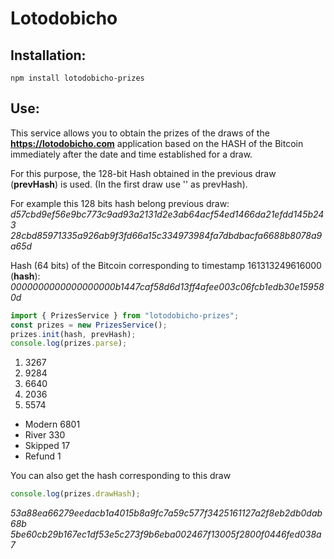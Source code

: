 # **Lotodobicho**

## Installation:

    npm install lotodobicho-prizes

## Use:

This service allows you to obtain the prizes of the draws of the **https://lotodobicho.com** application based on the HASH of the Bitcoin immediately after the date and time established for a draw.

For this purpose, the 128-bit Hash obtained in the previous draw (**prevHash**) is used. (In the first draw use '' as prevHash).

For example this 128 bits hash belong previous draw:
_d57cbd9ef56e9bc773c9ad93a2131d2e3ab64acf54ed1466da21efdd145b243_ \
_28cbd85971335a926ab9f3fd66a15c334973984fa7dbdbacfa6688b8078a9a65d_

Hash (64 bits) of the Bitcoin corresponding to timestamp 161313249616000 (**hash**):
_0000000000000000000b1447caf58d6d13ff4afee003c06fcb1edb30e159580d_

```js
import { PrizesService } from "lotodobicho-prizes";
const prizes = new PrizesService();
prizes.init(hash, prevHash);
console.log(prizes.parse);
```

1. 3267
2. 9284
3. 6640
4. 2036
5. 5574

- Modern 6801
- River 330
- Skipped 17
- Refund 1

You can also get the hash corresponding to this draw

```js
console.log(prizes.drawHash);
```

_53a88ea66279eedacb1a4015b8a9fc7a59c577f3425161127a2f8eb2db0dab68b_ \
_5be60cb29b167ec1df53e5c273f9b6eba002467f13005f2800f0446fed038a7_
